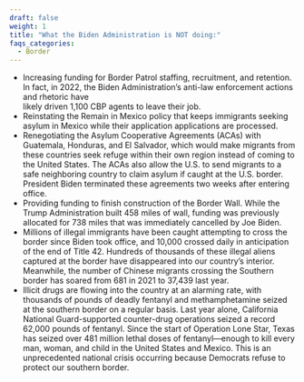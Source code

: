 ```yaml
---
draft: false
weight: 1
title: "What the Biden Administration is NOT doing:"
faqs_categories:
  - Border
---
```

* Increasing funding for Border Patrol staffing, recruitment, and retention. In fact, in 2022, the Biden Administration’s anti-law enforcement actions and rhetoric have\
  likely driven 1,100 CBP agents to leave their job.
* Reinstating the Remain in Mexico policy that keeps immigrants seeking asylum in Mexico while their application applications are processed.
* Renegotiating the Asylum Cooperative Agreements (ACAs) with Guatemala, Honduras, and El Salvador, which would make migrants from these countries seek refuge within their own region instead of coming to the United States. The ACAs also allow the U.S. to send migrants to a safe neighboring country to claim asylum if caught at the U.S. border. President Biden terminated these agreements two weeks after entering office.
* Providing funding to finish construction of the Border Wall. While the Trump Administration built 458 miles of wall, funding was previously allocated for 738 miles that was immediately cancelled by Joe Biden.
* Millions of illegal immigrants have been caught attempting to cross the border since Biden took office, and 10,000 crossed daily in anticipation of the end of Title 42. Hundreds of thousands of these illegal aliens captured at the border have disappeared into our country’s interior. Meanwhile, the number of Chinese migrants crossing the Southern border has soared from 681 in 2021 to 37,439 last year.
* Illicit drugs are flowing into the country at an alarming rate, with thousands of pounds of deadly fentanyl and methamphetamine seized at the southern border on a regular basis. Last year alone, California National Guard-supported counter-drug operations seized a record 62,000 pounds of fentanyl. Since the start of Operation Lone Star, Texas has seized over 481 million lethal doses of fentanyl—enough to kill every man, woman, and child in the United States and Mexico. This is an unprecedented national crisis occurring because Democrats refuse to protect our southern border.